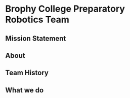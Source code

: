 # Brophy College Preparatory Robotics Team

## Mission Statement

## About

## Team History

## What we do

